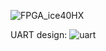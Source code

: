 
![FPGA_ice40HX](https://user-images.githubusercontent.com/38052557/83574116-186b0680-a52d-11ea-94cf-480482cdff58.png)

UART design:
![uart](https://user-images.githubusercontent.com/38052557/83574966-d3e06a80-a52e-11ea-9b93-523bce3e602f.png)

